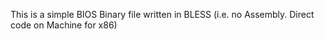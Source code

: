 This is a simple BIOS Binary file written in BLESS (i.e. no Assembly. Direct code on Machine for x86)
